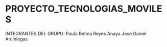 # PROYECTO_TECNOLOGIAS_MOVILES
INTEGRANTES DEL GRUPO: Paula Betina Reyes Anaya Jose Daniel Arciniegas
